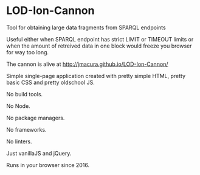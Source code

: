 # LOD-Ion-Cannon
Tool for obtaining large data fragments from SPARQL endpoints

Useful either when SPARQL endpoint has strict LIMIT or TIMEOUT limits or when the amount of retreived data in one block would freeze you browser for way too long.

The cannon is alive at http://jmacura.github.io/LOD-Ion-Cannon/

Simple single-page application created with pretty simple HTML, pretty basic CSS and pretty oldschool JS.

No build tools.

No Node.

No package managers.

No frameworks.

No linters.

Just vanillaJS and jQuery.

Runs in your browser since 2016.
